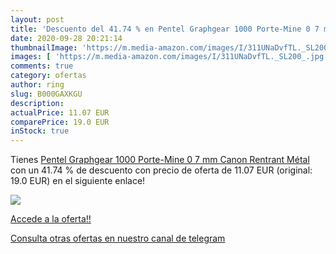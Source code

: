 ```yaml
---
layout: post
title: 'Descuento del 41.74 % en Pentel Graphgear 1000 Porte-Mine 0 7 mm '
date: 2020-09-28 20:21:14
thumbnailImage: 'https://m.media-amazon.com/images/I/311UNaDvfTL._SL200_.jpg'
images: [ 'https://m.media-amazon.com/images/I/311UNaDvfTL._SL200_.jpg' ]
comments: true
category: ofertas
author: ring
slug: B000GAXKGU
description:
actualPrice: 11.07 EUR
comparePrice: 19.0 EUR
inStock: true
---
```


Tienes [Pentel Graphgear 1000 Porte-Mine 0 7 mm Canon Rentrant Métal](https://www.amazon.com/dp/B000GAXKGU/?tag=redken08-20) con un 41.74 % de descuento con precio de oferta de 11.07 EUR (original: 19.0 EUR) en el siguiente enlace!

[![](https://m.media-amazon.com/images/I/311UNaDvfTL._SL200_.jpg)](https://www.amazon.com/dp/B000GAXKGU/?tag=redken08-20)

[Accede a la oferta!!](https://www.amazon.com/dp/B000GAXKGU/?tag=redken08-20)

[Consulta otras ofertas en nuestro canal de telegram](https://t.me/s/ofertas25)
